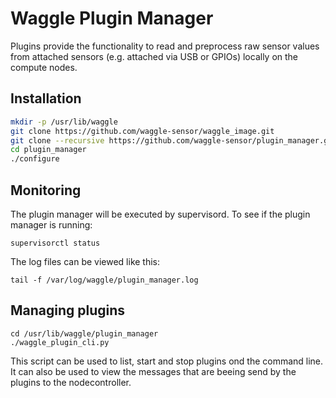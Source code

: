 # Waggle Plugin Manager

Plugins provide the functionality to read and preprocess raw sensor values from attached sensors (e.g. attached via USB or GPIOs) locally on the compute nodes.

## Installation

```bash
mkdir -p /usr/lib/waggle
git clone https://github.com/waggle-sensor/waggle_image.git
git clone --recursive https://github.com/waggle-sensor/plugin_manager.git
cd plugin_manager
./configure
```

## Monitoring
The plugin manager will be executed by supervisord. To see if the plugin manager is running:
```
supervisorctl status
```

The log files can be viewed like this:
```
tail -f /var/log/waggle/plugin_manager.log
```

## Managing plugins
```
cd /usr/lib/waggle/plugin_manager
./waggle_plugin_cli.py
```
This script can be used to list, start and stop plugins ond the command line. It can also be used to view the messages that are beeing send by the plugins to the nodecontroller.





